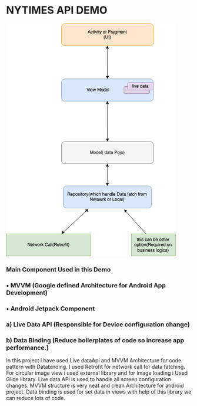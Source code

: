 #                                               NYTIMES API DEMO
![Alt text](./block.jpg?raw=true "blog")

### Main Component Used in this Demo

###          •	MVVM (Google defined Architecture for Android App Development)
###          •	Android Jetpack Component
###                a)	Live Data API (Responsible for Device configuration change)
###                b)	Data Binding (Reduce boilerplates of code so increase app performance.)
       
       
      
In this project i have used Live dataApi and MVVM Architecture for code pattern with Databinding.
I used Retrofit for network call for data fatching.
For circular image view i used external library and for image loading i Used Glide library.
Live data APi is used to handle all screen configuration changes.
MVVM structure is very neat and clean Architecture for android project.
Data binding is used for set data in views with help of this library we can reduce lots of code.

